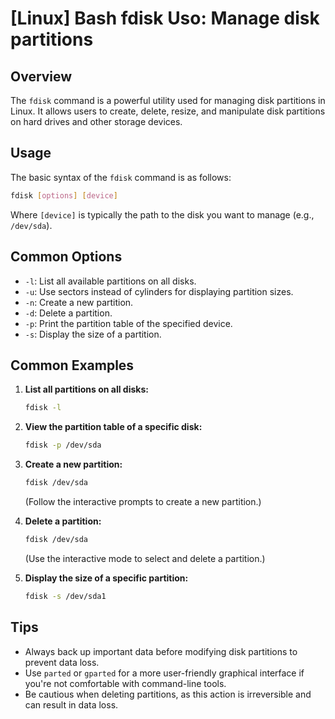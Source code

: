 # [Linux] Bash fdisk Uso: Manage disk partitions

## Overview
The `fdisk` command is a powerful utility used for managing disk partitions in Linux. It allows users to create, delete, resize, and manipulate disk partitions on hard drives and other storage devices.

## Usage
The basic syntax of the `fdisk` command is as follows:

```bash
fdisk [options] [device]
```

Where `[device]` is typically the path to the disk you want to manage (e.g., `/dev/sda`).

## Common Options
- `-l`: List all available partitions on all disks.
- `-u`: Use sectors instead of cylinders for displaying partition sizes.
- `-n`: Create a new partition.
- `-d`: Delete a partition.
- `-p`: Print the partition table of the specified device.
- `-s`: Display the size of a partition.

## Common Examples
1. **List all partitions on all disks:**
   ```bash
   fdisk -l
   ```

2. **View the partition table of a specific disk:**
   ```bash
   fdisk -p /dev/sda
   ```

3. **Create a new partition:**
   ```bash
   fdisk /dev/sda
   ```
   (Follow the interactive prompts to create a new partition.)

4. **Delete a partition:**
   ```bash
   fdisk /dev/sda
   ```
   (Use the interactive mode to select and delete a partition.)

5. **Display the size of a specific partition:**
   ```bash
   fdisk -s /dev/sda1
   ```

## Tips
- Always back up important data before modifying disk partitions to prevent data loss.
- Use `parted` or `gparted` for a more user-friendly graphical interface if you're not comfortable with command-line tools.
- Be cautious when deleting partitions, as this action is irreversible and can result in data loss.